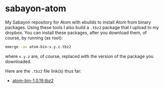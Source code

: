 # sabayon-atom
My Sabayon repository for Atom with ebuilds to install Atom from binary packages. Using these tools I also build a `.tbz2` package that I upload to my dropbox. You can install these packages, after you download them, of course, by running (as root):
```sh
emerge -av atom-bin-x.y.z.tbz2
```
where `x.y.z` are, of course, replaced with the version of the package you downloaded. 

Here are the `.tbz2` file link(s) thus far:

* [atom-bin-1.0.19.tbz2](https://www.dropbox.com/s/qmf8lar7l6reoip/atom-bin-1.0.19.tbz2?dl=1)
